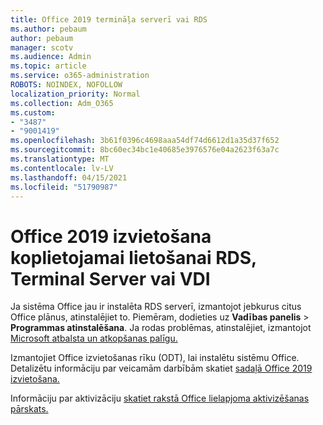 ```yaml
---
title: Office 2019 termināļa serverī vai RDS
ms.author: pebaum
author: pebaum
manager: scotv
ms.audience: Admin
ms.topic: article
ms.service: o365-administration
ROBOTS: NOINDEX, NOFOLLOW
localization_priority: Normal
ms.collection: Adm_O365
ms.custom:
- "3487"
- "9001419"
ms.openlocfilehash: 3b61f0396c4698aaa54df74d6612d1a35d37f652
ms.sourcegitcommit: 8bc60ec34bc1e40685e3976576e04a2623f63a7c
ms.translationtype: MT
ms.contentlocale: lv-LV
ms.lasthandoff: 04/15/2021
ms.locfileid: "51790987"
---
```

# <a name="deploying-office-2019-for-shared-use-on-rds-terminal-server-or-vdi"></a>Office 2019 izvietošana koplietojamai lietošanai RDS, Terminal Server vai VDI

Ja sistēma Office jau ir instalēta RDS serverī, izmantojot jebkurus citus Office plānus, atinstalējiet to. Piemēram, dodieties uz **Vadības panelis**  >  **Programmas atinstalēšana**. Ja rodas problēmas, atinstalējiet, izmantojot [Microsoft atbalsta un atkopšanas palīgu.](https://aka.ms/SARA-OfficeUninstall-Alchemy) 

Izmantojiet Office izvietošanas rīku (ODT), lai instalētu sistēmu Office. Detalizētu informāciju par veicamām darbībām skatiet [sadaļā Office 2019 izvietošana.](https://docs.microsoft.com/deployoffice/office2019/deploy)

Informāciju par aktivizāciju [skatiet rakstā Office lielapjoma aktivizēšanas pārskats.](https://docs.microsoft.com/deployoffice/vlactivation/plan-volume-activation-of-office)